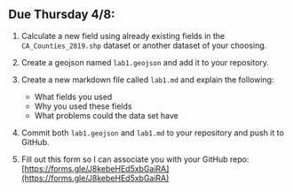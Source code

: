 ## Due Thursday 4/8:

1.  Calculate a new field using already existing fields in the `CA_Counties_2019.shp` dataset or another dataset of your choosing.

2. Create a geojson named `lab1.geojson` and add it to your repository.

3. Create a new markdown file called `lab1.md` and explain the following:
   -  What fields you used
   -  Why you used these fields
   -  What problems could the data set have
4. Commit both `lab1.geojson` and `lab1.md` to your repository and push it to GitHub.
5. Fill out this form so I can associate you with your GitHub repo: [https://forms.gle/J8kebeHEd5xbGaiRA](https://forms.gle/J8kebeHEd5xbGaiRA)